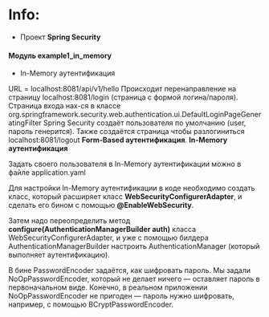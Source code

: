 # Info:
- Проект **Spring Security**

#### Модуль example1_in_memory
- In-Memory аутентификация

URL = localhost:8081/api/v1/hello
Происходит перенаправление на страницу localhost:8081/login
(страница с формой логина/пароля).
Страница входа нах-ся в классе
org.springframework.security.web.authentication.ui.DefaultLoginPageGeneratingFilter
Spring Security создаёт пользователя по умолчанию
(user, пароль генерится).
Также создаётся страница чтобы разлогиниться
localhost:8081/logout
**Form-Based аутентификация**.
**In-Memory аутентификация**

Задать своего пользователя в In-Memory аутентификации можно
в файле application.yaml

Для настройки In-Memory аутентификации в коде необходимо создать 
класс, который расширяет класс **WebSecurityConfigurerAdapter**,
и сделать его бином с помощью **@EnableWebSecurity**.

Затем надо переопределить метод **configure(AuthenticationManagerBuilder auth)** 
класса WebSecurityConfigurerAdapter, и уже с помощью билдера
AuthenticationManagerBuilder настроить AuthenticationManager (который
выполняет аутентификацию).

В бине PasswordEncoder задаётся, как шифровать пароль. 
Мы задали NoOpPasswordEncoder, который не делает ничего — оставляет пароль 
в первоначальном виде. Конечно, в реальном приложении NoOpPasswordEncoder 
не пригоден — пароль нужно шифровать, например, с помощью BCryptPasswordEncoder.
